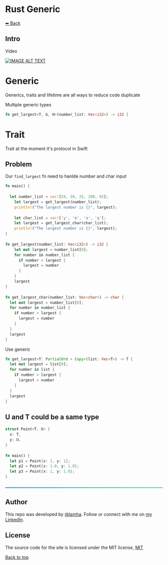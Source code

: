 # Rust Generic

[⬅ Back](../README.md)

## Intro 
Video

<div>
  <a href="https://www.youtube.com/watch?v=6rcTSxPJ6Bw"><img src="https://img.youtube.com/vi/6rcTSxPJ6Bw/0.jpg" alt="IMAGE ALT TEXT"></a>
</div>

# Generic 
Generics, traits and lifetime are all ways to reduce code duplicate 

Multiple generic types 

```Rust
fn get_largest<T, G, H>(number_list: Vec<i32>) -> i32 {

```

# Trait 

Trait at the moment it's protocol in Swift

## Problem 
Our `find_largest` fn need to hanlde number and char input 

```Rust
fn main() {

  let number_list = vec![34, 50, 25, 100, 65];
    let largest = get_largest(number_list);
    println!("The largest number is {}", largest);

    let char_list = vec!['y', 'm', 'a', 'q'];
    let largest = get_largest_char(char_list);
    println!("The largest number is {}", largest);
}

fn get_largest(number_list: Vec<i32>) -> i32 {
    let mut largest = number_list[0];
    for number in number_list {
      if number > largest {
        largest = number
      }
    }
    largest
}

fn get_largest_char(number_list: Vec<char>) -> char {
  let mut largest = number_list[0];
  for number in number_list {
    if number > largest {
      largest = number
    }
  }
  largest
}

```

Use generic 

```Rust
fn get_largest<T: PartialOrd + Copy>(list: Vec<T>) -> T {
  let mut largest = list[0];
  for number in list {
    if number > largest {
      largest = number
    }
  }
  largest
}
```

## U and T could be a same type 

```Rust
struct Point<T, U> {
  x: T,
  y: U,
}

fn main() {
  let p1 = Point{x: 1, y: 1};
  let p2 = Point{x: 1.0, y: 1.0};
  let p3 = Point{x: 1, y: 1.0};
}

```




<p><img type="separator" height=8px width="100%" src="https://github.com/HaLamUs/nft-drop/blob/main/assets/aqua.png"></p>

## Author

This repo was developed by [@lamha](https://github.com/HaLamUs). 
Follow or connect with me on [my LinkedIn](https://www.linkedin.com/in/lamhacs). 

## License
The source code for the site is licensed under the MIT license, [MIT](https://opensource.org/license/mit/)

 <a href="#top">Back to top</a>
